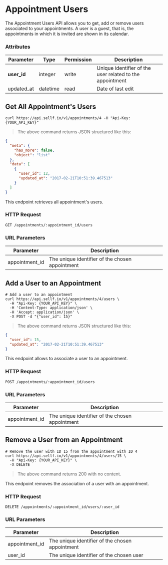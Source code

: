 # <a name="appointment_users"></a>Appointment Users

The Appointment Users API allows you to get, add or remove users associated to your appointments. A user is a guest, that is, the appointments in which it is invited are shown in its calendar.

### Attributes

Parameter | Type | Permission | Description
--------- | ------- | ------- | -----------
**user_id** | integer | write | Unique identifier of the user related to the appointment
updated_at | datetime | read | Date of last edit


## Get All Appointment's Users

```shell
curl https://api.sellf.io/v1/appointments/4 -H "Api-Key: {YOUR_API_KEY}"
```

> The above command returns JSON structured like this:

```json
{
  "meta": {
    "has_more": false,
    "object": "list"
  },
  "data": [
    {
      "user_id": 12,
      "updated_at": "2017-02-21T10:51:39.467513"
    }
  ]
}
```

This endpoint retrieves all appointment's users.

### HTTP Request

`GET /appointments/:appointment_id/users`

### URL Parameters

Parameter | Description
--------- | -----------
appointment_id | The unique identifier of the chosen appointment




## Add a User to an Appointment

```shell
# Add a user to an appointment
curl https://api.sellf.io/v1/appointments/4/users \
  -H "Api-Key: {YOUR_API_KEY}" \
  -H 'Content-Type: application/json' \
  -H 'Accept: application/json' \
  -X POST -d "{"user_id": 15}"
```

> The above command returns JSON structured like this:

```json
{
  "user_id": 15,
  "updated_at": "2017-02-21T10:51:39.467513"
}
```

This endpoint allows to associate a user to an appointment.

### HTTP Request

`POST /appointments/:appointment_id/users`

### URL Parameters

Parameter | Description
--------- | -----------
appointment_id | The unique identifier of the chosen appointment




## Remove a User from an Appointment

```shell
# Remove the user with ID 15 from the appointment with ID 4
curl https://api.sellf.io/v1/appointments/4/users/15 \
  -H "Api-Key: {YOUR_API_KEY}" \
  -X DELETE
```

> The above command returns 200 with no content.

This endpoint removes the association of a user with an appointment.


### HTTP Request

`DELETE /appointments/:appointment_id/users/:user_id`

### URL Parameters

Parameter | Description
--------- | -----------
appointment_id | The unique identifier of the chosen appointment
user_id | The unique identifier of the chosen user